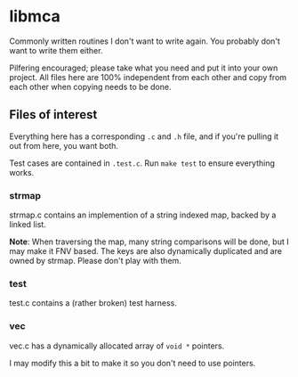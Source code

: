# libmca

Commonly written routines I don't want to write again.
You probably don't want to write them either.

Pilfering encouraged; please take what you need and put it into your own
project.
All files here are 100% independent from each other and copy from each other
when copying needs to be done.

## Files of interest

Everything here has a corresponding `.c` and `.h` file, and if you're pulling it
out from here, you want both.

Test cases are contained in `.test.c`.
Run `make test` to ensure everything works.

### strmap

strmap.c contains an implemention of a string indexed map, backed by a linked
list.

**Note**: When traversing the map, many string comparisons will be done, but I
may make it FNV based.
The keys are also dynamically duplicated and are owned by strmap.
Please don't play with them.

### test

test.c contains a (rather broken) test harness.

### vec

vec.c has a dynamically allocated array of `void *` pointers.

I may modify this a bit to make it so you don't need to use pointers.
